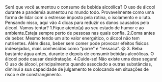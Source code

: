 Será que você aumentou o consumo de bebida alcoólica?
O uso de álcool durante a pandemia aumentou no mundo todo. Provavelmente como uma forma de lidar com o estresse imposto pela rotina, o isolamento e o luto.
Pensando nisso, aqui vão 4 dicas para reduzir os danos causados pelo álcool. Vamos tentar?
1.Fique atento(a) ao seu estado de humor e ao ambiente.Esteja sempre perto de pessoas nas quais confia.
2.Coma antes de beber. Mesmo tendo um alto valor energético, o álcool não tem nutrientes. Além disso, beber sem comer pode provocar efeitos físicos indesejados, mais conhecidos como “porre” e “ressaca”. 😩
3. Beba bastante água antes, durante e depois de consumir bebidas alcoólicas.
O álcool pode causar desidratação.
4.Cuide-se! Não existe uma dose segura!
O uso de álcool, principalmente quando associado a outras substâncias, diminui a sua capacidade de julgamento te colocando em situações de risco e de constrangimento.
